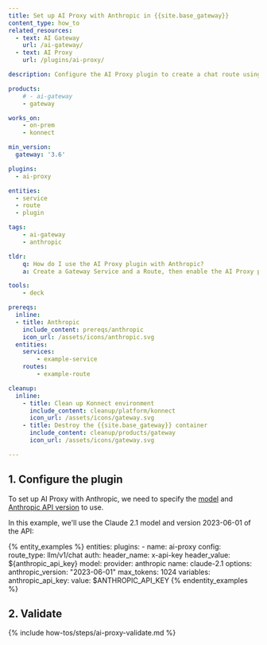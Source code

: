 ```yaml
---
title: Set up AI Proxy with Anthropic in {{site.base_gateway}}
content_type: how_to
related_resources:
  - text: AI Gateway
    url: /ai-gateway/
  - text: AI Proxy
    url: /plugins/ai-proxy/

description: Configure the AI Proxy plugin to create a chat route using Anthropic.

products:
    # - ai-gateway
    - gateway

works_on:
    - on-prem
    - konnect

min_version:
  gateway: '3.6'

plugins:
  - ai-proxy

entities: 
  - service
  - route
  - plugin

tags:
    - ai-gateway
    - anthropic

tldr:
    q: How do I use the AI Proxy plugin with Anthropic?
    a: Create a Gateway Service and a Route, then enable the AI Proxy plugin and configure it with the Anthropic provider and add the model and your API key.

tools:
    - deck

prereqs:
  inline:
  - title: Anthropic
    include_content: prereqs/anthropic
    icon_url: /assets/icons/anthropic.svg
  entities:
    services:
        - example-service
    routes:
        - example-route

cleanup:
  inline:
    - title: Clean up Konnect environment
      include_content: cleanup/platform/konnect
      icon_url: /assets/icons/gateway.svg
    - title: Destroy the {{site.base_gateway}} container
      include_content: cleanup/products/gateway
      icon_url: /assets/icons/gateway.svg

---
```


## 1. Configure the plugin

To set up AI Proxy with Anthropic, we need to specify the [model](https://docs.anthropic.com/en/docs/about-claude/models#model-names) and [Anthropic API version](https://docs.anthropic.com/en/api/versioning#version-history) to use. 

In this example, we'll use the Claude 2.1 model and version 2023-06-01 of the API:

{% entity_examples %}
entities:
    plugins:
    - name: ai-proxy
      config:
        route_type: llm/v1/chat
        auth:
            header_name: x-api-key
            header_value: ${anthropic_api_key}
        model:
            provider: anthropic
            name: claude-2.1
            options:
                anthropic_version: "2023-06-01"
                max_tokens: 1024
variables:
  anthropic_api_key:
    value: $ANTHROPIC_API_KEY
{% endentity_examples %}

## 2. Validate

{% include how-tos/steps/ai-proxy-validate.md %}
